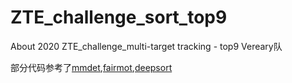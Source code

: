 # ZTE_challenge_sort_top9
About 2020 ZTE_challenge_multi-target tracking - top9 Vereary队


部分代码参考了[mmdet](https://github.com/open-mmlab/mmdetection),[fairmot](https://github.com/ifzhang/FairMOT),[deepsort](https://github.com/ZQPei/deep_sort_pytorch)
